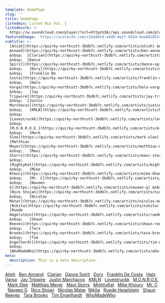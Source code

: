 ```yaml
---
template: HomePage
slug: ''
title: HomePage
listedmix: Listed Mix Vol. 1
listedmixlk: >-
  https://w.soundcloud.com/player/?url=https%3A//api.soundcloud.com/playlists/657878880&color=%23ff5500&auto_play=false&hide_related=false&show_comments=true&show_user=true&show_reposts=false&show_teaser=true&visual=true
featuredImage: 'https://ucarecdn.com/c39a98cd-a4d9-4e1f-8554-0ea8028524f9/'
subtitle: >-
  [Atish](https://quirky-northcutt-3bdb7c.netlify.com/artists/atish) &nbsp; [Ben
  Annand](https://quirky-northcutt-3bdb7c.netlify.com/artists/ben-annand)
  &nbsp;  [Clarian](https://quirky-northcutt-3bdb7c.netlify.com/artists/clarian)
  &nbsp;  [Dance
  Spirit](https://quirky-northcutt-3bdb7c.netlify.com/artists/dance-spirit)
  &nbsp;   [Dory](https://quirky-northcutt-3bdb7c.netlify.com/artists/dory)
  &nbsp;   [Franklin De
  Costa](https://quirky-northcutt-3bdb7c.netlify.com/artists/franklin-de-costa)
  &nbsp;   [Halo
  Varga](https://quirky-northcutt-3bdb7c.netlify.com/artists/halo-varga)
  &nbsp;   [Jay
  Tripwire](https://quirky-northcutt-3bdb7c.netlify.com/artists/jay-tripwire)
  &nbsp;  [Justin
  Marchacos](https://quirky-northcutt-3bdb7c.netlify.com/artists/justin-marchacos)
  &nbsp;   [KMLN](https://quirky-northcutt-3bdb7c.netlify.com/artists/kmln)
  &nbsp;  
  [Lovestruckk](https://quirky-northcutt-3bdb7c.netlify.com/artists/lovestruckk)
  &nbsp;  
  [M.O.N.R.O.E.](https://quirky-northcutt-3bdb7c.netlify.com/artists/m-o-n-r-o-e)
  &nbsp;   [Mark
  Slee](https://quirky-northcutt-3bdb7c.netlify.com/artists/mark-slee) &nbsp;  
  [Matthias
  Meyer](https://quirky-northcutt-3bdb7c.netlify.com/artists/matthias-meyer)
  &nbsp;   [Maxi
  Storrs](https://quirky-northcutt-3bdb7c.netlify.com/artists/maxi-storrs)
  &nbsp;  
  [MightyKat](https://quirky-northcutt-3bdb7c.netlify.com/artists/mighty-kat)
  &nbsp;   [Mike
  Khoury](https://quirky-northcutt-3bdb7c.netlify.com/artists/mike-khoury)
  &nbsp;   [Mr. C](https://quirky-northcutt-3bdb7c.netlify.com/artists/mr-c)
  &nbsp;   [Naveen
  G](https://quirky-northcutt-3bdb7c.netlify.com/artists/naveen-g) &nbsp;  
  [Nico Stojan](https://quirky-northcutt-3bdb7c.netlify.com/artists/nico-stojan)
  &nbsp;   [Nicolas
  Matar](https://quirky-northcutt-3bdb7c.netlify.com/artists/nicolas-matar)&nbsp;  
  [Nikita](https://quirky-northcutt-3bdb7c.netlify.com/artists/nikita) &nbsp;  
  [Ruede
  Hagelstein](https://quirky-northcutt-3bdb7c.netlify.com/artists/ruede-hagelstein)
  &nbsp;   [Shaun
  Reeves](https://quirky-northcutt-3bdb7c.netlify.com/artists/shaun-reeves)
  &nbsp;   [Tara
  Brooks](https://quirky-northcutt-3bdb7c.netlify.com/artists/tara-brooks)
  &nbsp;   [Tim
  Engelhardt](https://quirky-northcutt-3bdb7c.netlify.com/artists/tim-engelhardt)
  &nbsp;  
  [WhoMadeWho](https://quirky-northcutt-3bdb7c.netlify.com/artists/who-made-who)  
meta:
  description: This is a meta description.
---
```

[Atish](https://quirky-northcutt-3bdb7c.netlify.com/artists/atish) &nbsp; [Ben Annand](https://quirky-northcutt-3bdb7c.netlify.com/artists/ben-annand) &nbsp;  [Clarian](https://quirky-northcutt-3bdb7c.netlify.com/artists/clarian) &nbsp;  [Dance Spirit](https://quirky-northcutt-3bdb7c.netlify.com/artists/dance-spirit) &nbsp;   [Dory](https://quirky-northcutt-3bdb7c.netlify.com/artists/dory) &nbsp;   [Franklin De Costa](https://quirky-northcutt-3bdb7c.netlify.com/artists/franklin-de-costa) &nbsp;   [Halo Varga](https://quirky-northcutt-3bdb7c.netlify.com/artists/halo-varga) &nbsp;   [Jay Tripwire](https://quirky-northcutt-3bdb7c.netlify.com/artists/jay-tripwire) &nbsp;  [Justin Marchacos](https://quirky-northcutt-3bdb7c.netlify.com/artists/justin-marchacos) &nbsp;   [KMLN](https://quirky-northcutt-3bdb7c.netlify.com/artists/kmln) &nbsp;   [Lovestruckk](https://quirky-northcutt-3bdb7c.netlify.com/artists/lovestruckk) &nbsp;   [M.O.N.R.O.E.](https://quirky-northcutt-3bdb7c.netlify.com/artists/m-o-n-r-o-e) &nbsp;   [Mark Slee](https://quirky-northcutt-3bdb7c.netlify.com/artists/mark-slee) &nbsp;   [Matthias Meyer](https://quirky-northcutt-3bdb7c.netlify.com/artists/matthias-meyer) &nbsp;   [Maxi Storrs](https://quirky-northcutt-3bdb7c.netlify.com/artists/maxi-storrs) &nbsp;   [MightyKat](https://quirky-northcutt-3bdb7c.netlify.com/artists/mighty-kat) &nbsp;   [Mike Khoury](https://quirky-northcutt-3bdb7c.netlify.com/artists/mike-khoury) &nbsp;   [Mr. C](https://quirky-northcutt-3bdb7c.netlify.com/artists/mr-c) &nbsp;   [Naveen G](https://quirky-northcutt-3bdb7c.netlify.com/artists/naveen-g) &nbsp;   [Nico Stojan](https://quirky-northcutt-3bdb7c.netlify.com/artists/nico-stojan) &nbsp;   [Nicolas Matar](https://quirky-northcutt-3bdb7c.netlify.com/artists/nicolas-matar)&nbsp;   [Nikita](https://quirky-northcutt-3bdb7c.netlify.com/artists/nikita) &nbsp;   [Ruede Hagelstein](https://quirky-northcutt-3bdb7c.netlify.com/artists/ruede-hagelstein) &nbsp;   [Shaun Reeves](https://quirky-northcutt-3bdb7c.netlify.com/artists/shaun-reeves) &nbsp;   [Tara Brooks](https://quirky-northcutt-3bdb7c.netlify.com/artists/tara-brooks) &nbsp;   [Tim Engelhardt](https://quirky-northcutt-3bdb7c.netlify.com/artists/tim-engelhardt) &nbsp;   [WhoMadeWho](https://quirky-northcutt-3bdb7c.netlify.com/artists/who-made-who)                           
